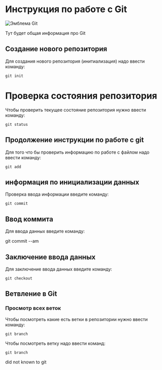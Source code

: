# Инструкция по работе с Git

![Эмблема Git](git.jpg.jpg)

Тут будет общая информация про Git

## Создание нового репозитория

Для создания нового репозитория (инитиализация) надо ввести команду:

    git init

# Проверка состояния репозитория

Чтобы проверить текущее состояние репозитория нужно ввести команду:

    git status
    
## Продолжение инструкции по работе с git

Для того что бы проверить информацию по работе с файлом надо ввести команду:

    git add

## информация по инициализации данных

Проверка ввода  информации введите команду:

    git commit

## Ввод коммита

Для ввода данных введите команду:

git commit  --am

## Заключение ввода данных
Для заключение ввода данных введите команду:

    git checkout

## Ветвление в Git

### Просмотр всех веток

Чтобы посмотреть какие есть ветки в репозитории нужно ввести команду:

    git branch
    
Чтобы посмотреть  ветку надо ввести команд:
    
    git branch
    
  did not  known to git